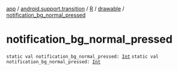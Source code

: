[app](../../../index.md) / [android.support.transition](../../index.md) / [R](../index.md) / [drawable](index.md) / [notification_bg_normal_pressed](.)

# notification_bg_normal_pressed

`static val notification_bg_normal_pressed: `[`Int`](https://kotlinlang.org/api/latest/jvm/stdlib/kotlin/-int/index.html)
`static val notification_bg_normal_pressed: `[`Int`](https://kotlinlang.org/api/latest/jvm/stdlib/kotlin/-int/index.html)